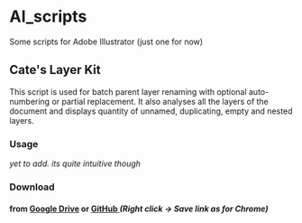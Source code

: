 # AI_scripts
Some scripts for Adobe Illustrator
(just one for now)

## Cate's Layer Kit
This script is used for batch parent layer renaming with optional auto-numbering or partial replacement.
It also analyses all the layers of the document and displays quantity of unnamed, duplicating, empty and nested layers.

### Usage
*yet to add. its quite intuitive though*

### Download
#### from <a href="https://drive.google.com/file/d/1A-jHWSDceCeTifajtkybNHvm8wb89V0l/view?usp=sharing">Google Drive</a> or <a href="https://github.com/kirillperesh/AI_scripts/raw/base/CatesLayerKit.jsx">GitHub </a> *(Right click -> Save link as for Chrome)*
